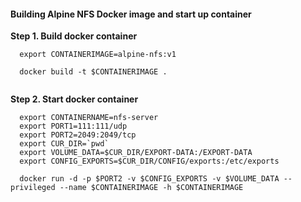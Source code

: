 #### Building Alpine NFS Docker image and start up container


**Step 1. Build docker container**

```
  export CONTAINERIMAGE=alpine-nfs:v1
  
  docker build -t $CONTAINERIMAGE .
  
```
**Step 2. Start docker container**

```
  export CONTAINERNAME=nfs-server
  export PORT1=111:111/udp
  export PORT2=2049:2049/tcp
  export CUR_DIR=`pwd`  
  export VOLUME_DATA=$CUR_DIR/EXPORT-DATA:/EXPORT-DATA
  export CONFIG_EXPORTS=$CUR_DIR/CONFIG/exports:/etc/exports

  docker run -d -p $PORT2 -v $CONFIG_EXPORTS -v $VOLUME_DATA --privileged --name $CONTAINERIMAGE -h $CONTAINERIMAGE

```
